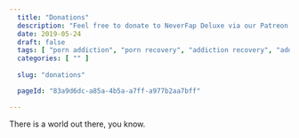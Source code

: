 ```yaml
---
  title: "Donations"
  description: "Feel free to donate to NeverFap Deluxe via our Patreon and Paypal options."
  date: 2019-05-24
  draft: false
  tags: [ "porn addiction", "porn recovery", "addiction recovery", "addiction", "awareness", "nofap", "neverfap", "neverfap deluxe" ]
  categories: [ "" ]
  
  slug: "donations"

  pageId: "83a9d6dc-a85a-4b5a-a7ff-a977b2aa7bff"

---
```


There is a world out there, you know.